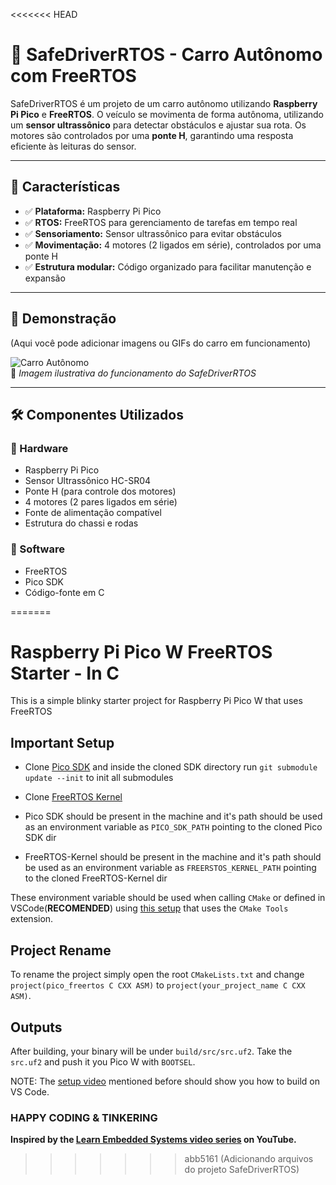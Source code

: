 <<<<<<< HEAD
# 🚗 SafeDriverRTOS - Carro Autônomo com FreeRTOS

SafeDriverRTOS é um projeto de um carro autônomo utilizando **Raspberry Pi Pico** e **FreeRTOS**. O veículo se movimenta de forma autônoma, utilizando um **sensor ultrassônico** para detectar obstáculos e ajustar sua rota. Os motores são controlados por uma **ponte H**, garantindo uma resposta eficiente às leituras do sensor.

---

## 🎯 **Características**
- ✅ **Plataforma:** Raspberry Pi Pico
- ✅ **RTOS:** FreeRTOS para gerenciamento de tarefas em tempo real
- ✅ **Sensoriamento:** Sensor ultrassônico para evitar obstáculos
- ✅ **Movimentação:** 4 motores (2 ligados em série), controlados por uma ponte H
- ✅ **Estrutura modular:** Código organizado para facilitar manutenção e expansão

---

## 📸 **Demonstração**
(Aqui você pode adicionar imagens ou GIFs do carro em funcionamento)

![Carro Autônomo](./images/demo.gif)  
📌 _Imagem ilustrativa do funcionamento do SafeDriverRTOS_

---

## 🛠 **Componentes Utilizados**
### 🔹 Hardware
- Raspberry Pi Pico
- Sensor Ultrassônico HC-SR04
- Ponte H (para controle dos motores)
- 4 motores (2 pares ligados em série)
- Fonte de alimentação compatível
- Estrutura do chassi e rodas

### 🔹 Software
- FreeRTOS
- Pico SDK
- Código-fonte em C

=======
# Raspberry Pi Pico W FreeRTOS Starter - In C

This is a simple blinky starter project for Raspberry Pi Pico W that uses FreeRTOS

## Important Setup

- Clone [Pico SDK](https://github.com/raspberrypi/pico-sdk) and inside the cloned SDK directory run `git submodule update --init` to init all submodules

- Clone [FreeRTOS Kernel](https://github.com/FreeRTOS/FreeRTOS-Kernel)

- Pico SDK should be present in the machine and it's path should be used as an environment variable as `PICO_SDK_PATH` pointing to the cloned Pico SDK dir

- FreeRTOS-Kernel should be present in the machine and it's path should be used as an environment variable as `FREERSTOS_KERNEL_PATH` pointing to the cloned FreeRTOS-Kernel dir

These environment variable should be used when calling `CMake` or defined in VSCode(**RECOMENDED**) using [this setup](https://www.youtube.com/watch?v=BAoTBg8MJJ4) that uses the `CMake Tools` extension.

## Project Rename

To rename the project simply open the root `CMakeLists.txt` and change `project(pico_freertos C CXX ASM)` to `project(your_project_name C CXX ASM)`.

## Outputs

After building, your binary will be under `build/src/src.uf2`. Take the `src.uf2` and push it you Pico W with `BOOTSEL`.

NOTE: The [setup video](https://www.youtube.com/watch?v=BAoTBg8MJJ4) mentioned before should show you how to build on VS Code.

### HAPPY CODING & TINKERING

**Inspired by the [Learn Embedded Systems video series](https://www.youtube.com/watch?v=jCZxStjzGA8&list=PLEB5F4gTNK68IlRIJtcJ_2cW4dSdmreTw&index=14) on YouTube.**
>>>>>>> abb5161 (Adicionando arquivos do projeto SafeDriverRTOS)
